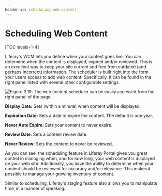 ```yaml
---
header-id: scheduling-web-content
---
```


# Scheduling Web Content

[TOC levels=1-4]

Liferay's WCM lets you define when your content goes live. You can determine
when the content is displayed, expired and/or reviewed. This is an excellent way
to keep your site current and free from outdated (and perhaps incorrect)
information. The scheduler is built right into the form your users access to add
web content. Specifically, it can be found in the right panel listed with
several other configurable settings.

![Figure 3.19: The web content scheduler can be easily accessed from the right panel of the page.](../../images/04-web-content-schedule.png)

**Display Date:** Sets (within a minute) when content will be displayed.

**Expiration Date:** Sets a date to expire the content. The default is one year.

**Never Auto Expire:** Sets your content to never expire.

**Review Date:** Sets a content review date.

**Never Review:** Sets the content to never be reviewed.

As you can see, the scheduling feature in Liferay Portal gives you great control
in managing when, and for how long, your web content is displayed on your web
site. Additionally, you have the ability to determine when your content should
be reviewed for accuracy and/or relevance. This makes it possible to manage your
growing inventory of content.

Similar to scheduling, Liferay's staging feature also allows you to manipulate
time, in a manner of speaking.
